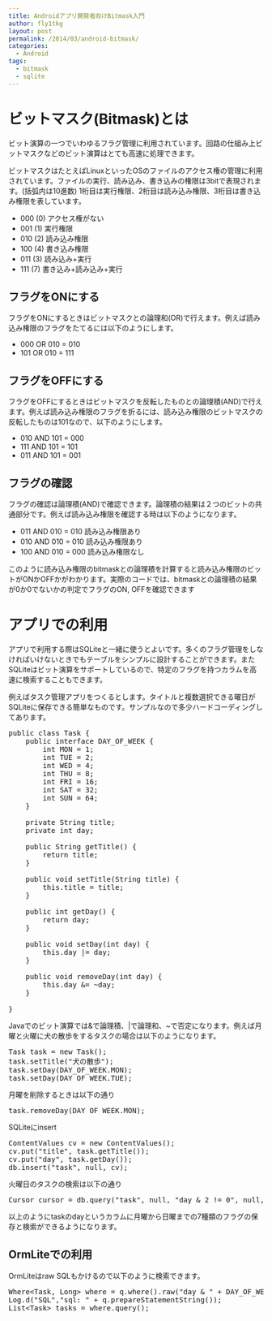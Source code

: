 ```yaml
---
title: Androidアプリ開発者向けBitmask入門
author: fly1tkg
layout: post
permalink: /2014/03/android-bitmask/
categories:
  - Android
tags:
  - bitmask
  - sqlite
---
```

# ビットマスク(Bitmask)とは

ビット演算の一つでいわゆるフラグ管理に利用されています。回路の仕組み上ビットマスクなどのビット演算はとても高速に処理できます。

ビットマスクはたとえばLinuxといったOSのファイルのアクセス権の管理に利用されています。ファイルの実行、読み込み、書き込みの権限は3bitで表現されます。(括弧内は10進数) 1桁目は実行権限、2桁目は読み込み権限、3桁目は書き込み権限を表しています。

*   000 (0) アクセス権がない
*   001 (1) 実行権限
*   010 (2) 読み込み権限
*   100 (4) 書き込み権限
*   011 (3) 読み込み+実行
*   111 (7) 書き込み+読み込み+実行

<!--more-->

## フラグをONにする

フラグをONにするときはビットマスクとの論理和(OR)で行えます。例えば読み込み権限のフラグをたてるには以下のようにします。

*   000 OR 010 = 010
*   101 OR 010 = 111

## フラグをOFFにする

フラグをOFFにするときはビットマスクを反転したものとの論理積(AND)で行えます。例えば読み込み権限のフラグを折るには、読み込み権限のビットマスクの反転したものは101なので、以下のようにします。

*   010 AND 101 = 000
*   111 AND 101 = 101
*   011 AND 101 = 001

## フラグの確認

フラグの確認は論理積(AND)で確認できます。論理積の結果は２つのビットの共通部分です。例えば読み込み権限を確認する時は以下のようになります。

*   011 AND 010 = 010 読み込み権限あり
*   010 AND 010 = 010 読み込み権限あり
*   100 AND 010 = 000 読み込み権限なし

このように読み込み権限のbitmaskとの論理積を計算すると読み込み権限のビットがONかOFFかがわかります。実際のコードでは、bitmaskとの論理積の結果が0か0でないかの判定でフラグのON, OFFを確認できます

# アプリでの利用

アプリで利用する際はSQLiteと一緒に使うとよいです。多くのフラグ管理をしなければいけないときでもテーブルをシンプルに設計することができます。またSQLiteはビット演算をサポートしているので、特定のフラグを持つカラムを高速に検索することもできます。

例えばタスク管理アプリをつくるとします。タイトルと複数選択できる曜日がSQLiteに保存できる簡単なものです。サンプルなので多少ハードコーディングしてあります。

<pre class="brush: java; gutter: true">public class Task {
    public interface DAY_OF_WEEK {
        int MON = 1;
        int TUE = 2;
        int WED = 4;
        int THU = 8;
        int FRI = 16;
        int SAT = 32;
        int SUN = 64;
    }

    private String title;
    private int day;

    public String getTitle() {
        return title;
    }

    public void setTitle(String title) {
        this.title = title;
    }

    public int getDay() {
        return day;
    }

    public void setDay(int day) {
        this.day |= day;
    }

    public void removeDay(int day) {
        this.day &= ~day;
    }

}</pre>

Javaでのビット演算では&で論理積、|で論理和、~で否定になります。例えば月曜と火曜に犬の散歩をするタスクの場合は以下のようになります。

<pre class="brush: java; gutter: true">Task task = new Task();
task.setTitle("犬の散歩");
task.setDay(DAY_OF_WEEK.MON);
task.setDay(DAY_OF_WEEK.TUE);</pre>

月曜を削除するときは以下の通り

<pre class="brush: java; gutter: true">task.removeDay(DAY_OF_WEEK.MON);</pre>

SQLiteにinsert

<pre class="brush: actionscript3; gutter: true">ContentValues cv = new ContentValues();
cv.put("title", task.getTitle());
cv.put("day", task.getDay());
db.insert("task", null, cv);</pre>

火曜日のタスクの検索は以下の通り

<pre class="brush: java; gutter: true">Cursor cursor = db.query("task", null, "day & 2 != 0", null, null, null, null);</pre>

以上のようにtaskのdayというカラムに月曜から日曜までの7種類のフラグの保存と検索ができるようになります。

## OrmLiteでの利用

OrmLiteはraw SQLもかけるので以下のように検索できます。

<pre class="brush: actionscript3; gutter: true">Where&lt;Task, Long&gt; where = q.where().raw("day & " + DAY_OF_WEEK.TUE + " != 0");
Log.d("SQL","sql: " + q.prepareStatementString());
List&lt;Task&gt; tasks = where.query();</pre>


